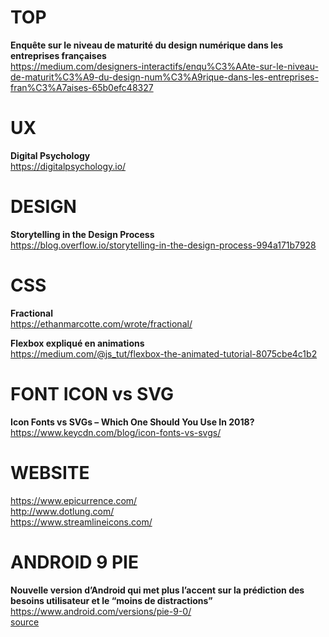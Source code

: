 # TOP

**Enquête sur le niveau de maturité du design numérique dans les entreprises françaises**  
https://medium.com/designers-interactifs/enqu%C3%AAte-sur-le-niveau-de-maturit%C3%A9-du-design-num%C3%A9rique-dans-les-entreprises-fran%C3%A7aises-65b0efc48327



# UX

**Digital Psychology**  
https://digitalpsychology.io/



# DESIGN

**Storytelling in the Design Process**  
https://blog.overflow.io/storytelling-in-the-design-process-994a171b7928



# CSS

**Fractional**  
https://ethanmarcotte.com/wrote/fractional/

**Flexbox expliqué en animations**  
https://medium.com/@js_tut/flexbox-the-animated-tutorial-8075cbe4c1b2



# FONT ICON vs SVG 

**Icon Fonts vs SVGs – Which One Should You Use In 2018?**  
https://www.keycdn.com/blog/icon-fonts-vs-svgs/



# WEBSITE

https://www.epicurrence.com/  
http://www.dotlung.com/  
https://www.streamlineicons.com/  



# ANDROID 9 PIE 

**Nouvelle version d’Android qui met plus l’accent sur la prédiction des besoins utilisateur et le “moins de distractions”**  
https://www.android.com/versions/pie-9-0/  
[source](https://blog.stephaniewalter.fr/la-semaine-en-pixels-12-aout-2018/)

